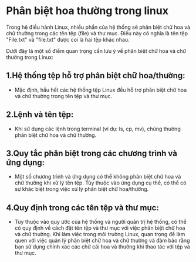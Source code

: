 # Phân biệt hoa thường trong linux

Trong hệ điều hành Linux, nhiều phần của hệ thống sẽ phân biệt chữ hoa và chữ thường trong các tên tệp (file) và thư mục. Điều này có nghĩa là tên tệp "File.txt" và "file.txt" được coi là hai tệp khác nhau.

Dưới đây là một số điểm quan trọng cần lưu ý về phân biệt chữ hoa và chữ thường trong Linux:

## 1.Hệ thống tệp hỗ trợ phân biệt chữ hoa/thường:

- Mặc định, hầu hết các hệ thống tệp Linux đều hỗ trợ phân biệt chữ hoa và chữ thường trong tên tệp và thư mục.
## 2.Lệnh và tên tệp:

- Khi sử dụng các lệnh trong terminal (ví dụ: ls, cp, mv), chúng thường phân biệt chữ hoa và chữ thường.
## 3.Quy tắc phân biệt trong các chương trình và ứng dụng:

- Một số chương trình và ứng dụng có thể không phân biệt chữ hoa và chữ thường khi xử lý tên tệp. Tùy thuộc vào ứng dụng cụ thể, có thể có sự khác biệt trong việc xử lý phân biệt chữ hoa/thường.
## 4.Quy định trong các tên tệp và thư mục:

- Tùy thuộc vào quy ước của hệ thống và người quản trị hệ thống, có thể có quy định về cách đặt tên tệp và thư mục với việc phân biệt chữ hoa và chữ thường.
Khi làm việc trong môi trường Linux, quan trọng để làm quen với việc quản lý phân biệt chữ hoa và chữ thường và đảm bảo rằng bạn sử dụng chính xác các chữ cái hoa và thường khi thao tác với tệp và thư mục.